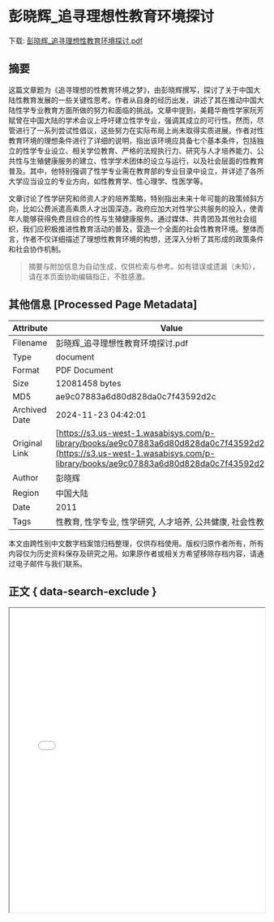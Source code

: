 # 彭晓辉_追寻理想性教育环境探讨

<!-- tcd_download_link -->
下载: <a href="../彭晓辉_追寻理想性教育环境探讨.pdf" download>彭晓辉_追寻理想性教育环境探讨.pdf</a>
<!-- tcd_download_link_end -->

## 摘要

<!-- tcd_abstract -->
这篇文章题为《追寻理想的性教育环境之梦》，由彭晓辉撰写，探讨了关于中国大陆性教育发展的一些关键性思考。作者从自身的经历出发，讲述了其在推动中国大陆性学专业教育方面所做的努力和面临的挑战。文章中提到，美籍华裔性学家阮芳赋曾在中国大陆的学术会议上呼吁建立性学专业，强调其成立的可行性。然而，尽管进行了一系列尝试性倡议，这些努力在实际布局上尚未取得实质进展。作者对性教育环境的理想条件进行了详细的说明，指出该环境应具备七个基本条件，包括独立的性学专业设立、相关学位教育、严格的法规执行力、研究与人才培养能力、公共性与生殖健康服务的建立、性学学术团体的设立与运行，以及社会层面的性教育普及。其中，他特别强调了性学专业需在教育部的专业目录中设立，并详述了各所大学应当设立的专业方向，如性教育学、性心理学、性医学等。

文章讨论了性学研究和师资人才的培养策略，特别指出未来十年可能的政策倾斜方向，比如公费派遣高素质人才出国深造。政府应加大对性学公共服务的投入，使青年人能够获得免费且综合的性与生殖健康服务。通过媒体、共青团及其他社会组织，我们应积极推进性教育活动的普及，营造一个全面的社会性教育环境。整体而言，作者不仅详细描述了理想性教育环境的构想，还深入分析了其形成的政策条件和社会协作机制。

<!-- tcd_abstract_end -->

> 摘要与附加信息为自动生成，仅供检索与参考。如有错误或遗漏（未知），请在本页面协助编辑指正，不胜感激。

## 其他信息 [Processed Page Metadata]

| Attribute       | Value                                  |
|-----------------|----------------------------------------|
| Filename        | 彭晓辉_追寻理想性教育环境探讨.pdf                             |
| Type            | document                                 |
| Format          | PDF Document                               |
| Size            | 12081458 bytes                           |
| MD5             | ae9c07883a6d80d828da0c7f43592d2c                                  |
| Archived Date   | 2024-11-23 04:42:01                             |
| Original Link   | [https://s3.us-west-1.wasabisys.com/p-library/books/ae9c07883a6d80d828da0c7f43592d2c.pdf](https://s3.us-west-1.wasabisys.com/p-library/books/ae9c07883a6d80d828da0c7f43592d2c.pdf)                         |
| Author          | 彭晓辉                               |
| Region          | 中国大陆                               |
| Date            | 2011                                 |
| Tags            | 性教育, 性学专业, 性学研究, 人才培养, 公共健康, 社会性教育                                 |

本文由跨性别中文数字档案馆归档整理，仅供存档使用。版权归原作者所有，所有内容仅为历史资料保存及研究之用。如果原作者或相关方希望移除存档内容，请通过电子邮件与我们联系。

## 正文 { data-search-exclude }

<!-- tcd_main_text -->
<iframe src="../彭晓辉_追寻理想性教育环境探讨.pdf" width="100%" height="600px">
    <p>无法显示PDF，请下载查看。</p>
</iframe>
<!-- tcd_main_text_end -->

